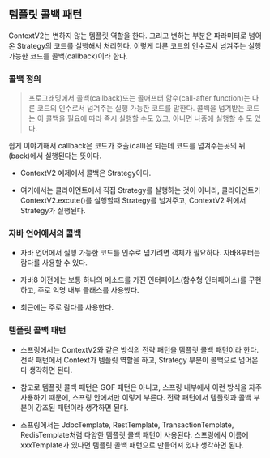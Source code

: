 ## 템플릿 콜백 패턴

ContextV2는 변하지 않는 템플릿 역할을 한다. 그리고 변하는 부분은 파라미터로 넘어온 Strategy의 코드를 실행해서 처리한다.
이렇게 다른 코드의 인수로서 넘겨주는 실행 가능한 코드를 콜백(callback)이라 한다.

### 콜백 정의

> 프로그래밍에서 콜백(callback)또는 콜애프터 함수(call-after function)는 다른 코드의 인수로서 넘겨주는 실행
>가능한 코드를 말한다. 콜백을 넘겨받는 코드는 이 콜백을 필요에 따라 즉시 실행할 수도 있고, 아니면 나중에 실행할 수 도 있다.

쉽게 이야기해서 callback은 코드가 호출(call)은 되는데 코드를 넘겨주는곳의 뒤(back)에서 실행된다는 뜻이다.

- ContextV2 예제에서 콜백은 Strategy이다.

- 여기에서는 클라이언트에서 직접 Strategy를 실행하는 것이 아니라, 클라이언트가 ContextV2.excute()를 실행할때
Strategy를 넘겨주고, ContextV2 뒤에서 Strategy가 실행된다.

### 자바 언어에서의 콜백

- 자바 언어에서 실행 가능한 코드를 인수로 넘기려면 객체가 필요하다. 자바8부터는 람다를 사용할 수 있다.

- 자바8 이전에는 보통 하나의 메소드를 가진 인터페이스(함수형 인터페이스)를 구현하고, 주로 익명 내부 클래스를 사용했다.

- 최근에는 주로 람다를 사용한다.

### 템플릿 콜백 패턴

- 스프링에서는 ContextV2와 같은 방식의 전략 패턴을 템플릿 콜백 패턴이라 한다. 전략 패턴에서 Context가 템플릿 역할을 하고,
Strategy 부분이 콜백으로 넘어온다 생각하면 된다.

- 참고로 템플릿 콜백 패턴은 GOF 패턴은 아니고, 스프링 내부에서 이런 방식을 자주 사용하기 때문에, 스프링 안에서만 이렇게 부른다.
전략 패턴에서 템플릿과 콜백 부분이 강조된 패턴이라 생각하면 된다.

- 스프링에서는 JdbcTemplate, RestTemplate, TransactionTemplate, RedisTemplate처럼 다양한 템플릿 콜백 패턴이 사용된다.
스프링에서 이름에 xxxTemplate가 있다면 템플릿 콜백 패턴으로 만들어져 있다 생각하면 된다.